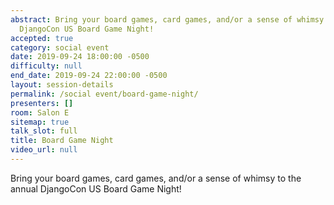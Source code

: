 ```yaml
---
abstract: Bring your board games, card games, and/or a sense of whimsy to the annual
  DjangoCon US Board Game Night!
accepted: true
category: social event
date: 2019-09-24 18:00:00 -0500
difficulty: null
end_date: 2019-09-24 22:00:00 -0500
layout: session-details
permalink: /social event/board-game-night/
presenters: []
room: Salon E
sitemap: true
talk_slot: full
title: Board Game Night
video_url: null
---
```


Bring your board games, card games, and/or a sense of whimsy to the annual DjangoCon US Board Game Night!